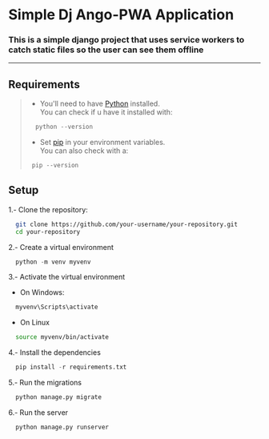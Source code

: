 
# Simple Dj Ango-PWA Application

### This is a simple django project that uses service workers to catch static files so the user can see them offline

***

## Requirements

> - You'll need to have [Python](https://www.python.org/downloads/) installed. <br>
>    You can check if u have it installed with:
>
> ```python
>   python --version
> ```
>
> - Set [pip](https://pypi.org/project/pip/) in your environment variables. <br>
>    You can also check with a:
>
> ```python
>  pip --version
> ```

## Setup

1.- Clone the repository:

```bash
  git clone https://github.com/your-username/your-repository.git
  cd your-repository
```

2.- Create a virtual environment

```python
  python -m venv myvenv
```

3.- Activate the virtual environment

  - On Windows:
  ```powershell
    myvenv\Scripts\activate
  ```

  - On Linux
  ```bash
    source myvenv/bin/activate
  ```

4.- Install the dependencies

```python
  pip install -r requirements.txt
```

5.- Run the migrations

```python
  python manage.py migrate
```

6.- Run the server

```python
  python manage.py runserver
```
